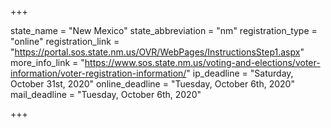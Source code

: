 +++

state_name = "New Mexico"
state_abbreviation = "nm"
registration_type = "online"
registration_link = "https://portal.sos.state.nm.us/OVR/WebPages/InstructionsStep1.aspx"
more_info_link = "https://www.sos.state.nm.us/voting-and-elections/voter-information/voter-registration-information/"
ip_deadline = "Saturday, October 31st, 2020"
online_deadline = "Tuesday, October 6th, 2020"
mail_deadline = "Tuesday, October 6th, 2020"

+++